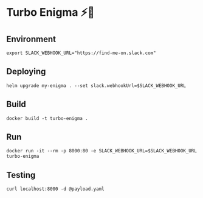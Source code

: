 Turbo Enigma ⚡️🔋
=================

Environment
-----------

```
export SLACK_WEBHOOK_URL="https://find-me-on.slack.com"
```

Deploying
---------

```
helm upgrade my-enigma . --set slack.webhookUrl=$SLACK_WEBHOOK_URL
```

Build
-----

```
docker build -t turbo-enigma .
```

Run
---

```
docker run -it --rm -p 8000:80 -e SLACK_WEBHOOK_URL=$SLACK_WEBHOOK_URL turbo-enigma
```

Testing
-------

```
curl localhost:8000 -d @payload.yaml
```
